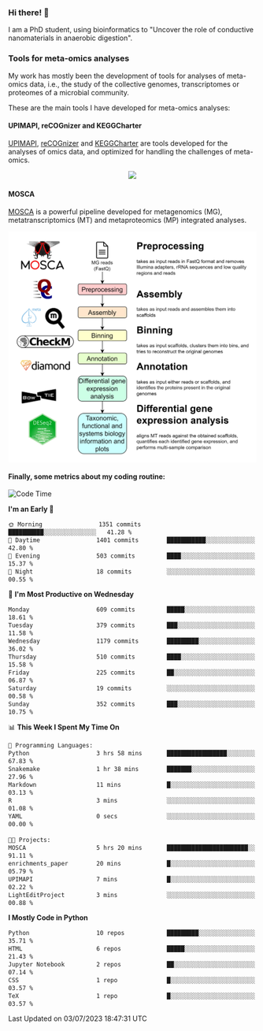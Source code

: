 ### Hi there! 👋

I am a PhD student, using bioinformatics to "Uncover the role of conductive nanomaterials in anaerobic digestion".

### Tools for meta-omics analyses

My work has mostly been the development of tools for analyses of meta-omics data, i.e., the study of the collective genomes, transcriptomes or proteomes of a microbial community.

These are the main tools I have developed for meta-omics analyses:

#### UPIMAPI, reCOGnizer and KEGGCharter

[UPIMAPI](https://github.com/iquasere/UPIMAPI), [reCOGnizer](https://github.com/iquasere/reCOGnizer) and [KEGGCharter](https://github.com/iquasere/KEGGCharter) are tools developed for the analyses of omics data, and optimized for handling the challenges of meta-omics.

<p align="center">
    <img src="assets/annotation_paper.png">
</p>

#### MOSCA

[MOSCA](https://github.com/iquasere/MOSCA) is a powerful pipeline developed for metagenomics (MG), metatranscriptomics (MT) and metaproteomics (MP) integrated analyses.

<p align="center">
    <img src="assets/mosca_workflow.png" align="center" width="700">
</p>


#### Finally, some metrics about my coding routine:

<!--START_SECTION:waka-->
![Code Time](http://img.shields.io/badge/Code%20Time-601%20hrs%204%20mins-blue)

**I'm an Early 🐤** 

```text
🌞 Morning                1351 commits        ██████████░░░░░░░░░░░░░░░   41.28 % 
🌆 Daytime                1401 commits        ███████████░░░░░░░░░░░░░░   42.80 % 
🌃 Evening                503 commits         ████░░░░░░░░░░░░░░░░░░░░░   15.37 % 
🌙 Night                  18 commits          ░░░░░░░░░░░░░░░░░░░░░░░░░   00.55 % 
```
📅 **I'm Most Productive on Wednesday** 

```text
Monday                   609 commits         █████░░░░░░░░░░░░░░░░░░░░   18.61 % 
Tuesday                  379 commits         ███░░░░░░░░░░░░░░░░░░░░░░   11.58 % 
Wednesday                1179 commits        █████████░░░░░░░░░░░░░░░░   36.02 % 
Thursday                 510 commits         ████░░░░░░░░░░░░░░░░░░░░░   15.58 % 
Friday                   225 commits         ██░░░░░░░░░░░░░░░░░░░░░░░   06.87 % 
Saturday                 19 commits          ░░░░░░░░░░░░░░░░░░░░░░░░░   00.58 % 
Sunday                   352 commits         ███░░░░░░░░░░░░░░░░░░░░░░   10.75 % 
```


📊 **This Week I Spent My Time On** 

```text
💬 Programming Languages: 
Python                   3 hrs 58 mins       █████████████████░░░░░░░░   67.83 % 
Snakemake                1 hr 38 mins        ███████░░░░░░░░░░░░░░░░░░   27.96 % 
Markdown                 11 mins             █░░░░░░░░░░░░░░░░░░░░░░░░   03.13 % 
R                        3 mins              ░░░░░░░░░░░░░░░░░░░░░░░░░   01.08 % 
YAML                     0 secs              ░░░░░░░░░░░░░░░░░░░░░░░░░   00.00 % 

🐱‍💻 Projects: 
MOSCA                    5 hrs 20 mins       ███████████████████████░░   91.11 % 
enrichments_paper        20 mins             █░░░░░░░░░░░░░░░░░░░░░░░░   05.79 % 
UPIMAPI                  7 mins              █░░░░░░░░░░░░░░░░░░░░░░░░   02.22 % 
LightEditProject         3 mins              ░░░░░░░░░░░░░░░░░░░░░░░░░   00.88 % 
```

**I Mostly Code in Python** 

```text
Python                   10 repos            █████████░░░░░░░░░░░░░░░░   35.71 % 
HTML                     6 repos             █████░░░░░░░░░░░░░░░░░░░░   21.43 % 
Jupyter Notebook         2 repos             ██░░░░░░░░░░░░░░░░░░░░░░░   07.14 % 
CSS                      1 repo              █░░░░░░░░░░░░░░░░░░░░░░░░   03.57 % 
TeX                      1 repo              █░░░░░░░░░░░░░░░░░░░░░░░░   03.57 % 
```




 Last Updated on 03/07/2023 18:47:31 UTC
<!--END_SECTION:waka-->
